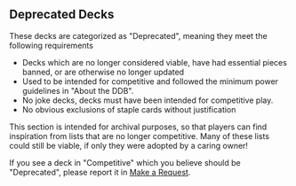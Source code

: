 ## Deprecated Decks
These decks are categorized as "Deprecated", meaning they meet the following requirements
- Decks which are no longer considered viable, have had essential pieces banned, or are otherwise no longer updated
- Used to be intended for competitive and followed the minimum power guidelines in "About the DDB".
- No joke decks, decks must have been intended for competitive play.
- No obvious exclusions of staple cards without justification  
  
This section is intended for archival purposes, so that players can find inspiration from lists that are no longer competitive. Many of these lists could still be viable, if only they were adopted by a caring owner!  
  
If you see a deck in "Competitive" which you believe should be "Deprecated", please report it in [Make a Request](/request).